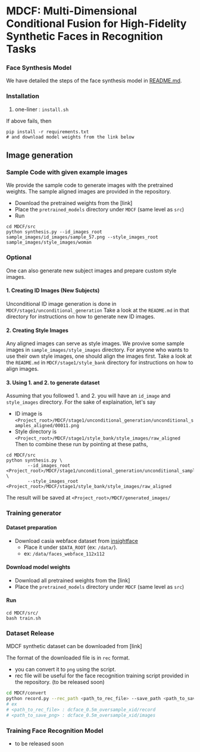 # MDCF: Multi-Dimensional Conditional Fusion for High-Fidelity Synthetic Faces in Recognition Tasks


### Face Synthesis Model
We have detailed the steps of the face synthesis model in [README.md](MDCF-master/README.md).


### Installation

1. one-liner : `install.sh`

If above fails, then
```
pip install -r requirements.txt
# and download model weights from the link below
```

## Image generation

### Sample Code with given example images
We provide the sample code to generate images with the pretrained weights. 
The sample aligned images are provided in the repository.


- Download the pretrained weights from the [link]
- Place the `pretrained_models` directory under `MDCF` (same level as `src`)
- Run
```
cd MDCF/src
python synthesis.py --id_images_root sample_images/id_images/sample_57.png --style_images_root sample_images/style_images/woman
```

### Optional 
One can also generate new subject images and prepare custom style images.

#### 1. Creating ID Images (New Subjects)
Unconditional ID image generation is done in `MDCF/stage1/unconditional_generation`
Take a look at the `README.md` in that directory for instructions on how to generate new ID images.

#### 2. Creating Style Images
Any aligned images can serve as style images. We provive some sample images in `sample_images/style_images` directory.
For anyone who wants to use their own style images, one should align the images first.
Take a look at the `README.md` in `MDCF/stage1/style_bank` directory for instructions on how to align images.

#### 3. Using 1. and 2. to generate dataset

Assuming that you followed 1. and 2. you will have an `id_image` and `style_images` directory.
For the sake of explaination, let's say
- ID image is `<Project_root>/MDCF/stage1/unconditional_generation/unconditional_samples_aligned/00011.png`
- Style directory is `<Project_root>/MDCF/stage1/style_bank/style_images/raw_aligned`
Then to combine these run by pointing at these paths,
```
cd MDCF/src
python synthesis.py \
        --id_images_root <Project_root>/MDCF/stage1/unconditional_generation/unconditional_samples_aligned/00011.png \
        --style_images_root <Project_root>/MDCF/stage1/style_bank/style_images/raw_aligned
```
The result will be saved at `<Project_root>/MDCF/generated_images/`


### Training generator

#### Dataset preparation
- Download casia webface dataset from [insightface](https://github.com/deepinsight/insightface/tree/master/recognition/_datasets_)
    - Place it under `$DATA_ROOT` (ex: `/data/`). 
    - ex: `/data/faces_webface_112x112`

#### Download model weights
- Download all pretrained weights from the [link]
- Place the `pretrained_models` directory under `MDCF` (same level as `src`)

#### Run
```
cd MDCF/src/
bash train.sh
```


### Dataset Release
MDCF synthetic dataset can be downloaded from [link]


The format of the downloaded file is in `rec` format. 
- you can convert it to `png` using the script. 
- rec file will be useful for the face recognition training script provided in the repository. (to be released soon)

```bash
cd MDCF/convert
python record.py --rec_path <path_to_rec_file> --save_path <path_to_save_png>
# ex
# <path_to_rec_file> : dcface_0.5m_oversample_xid/record
# <path_to_save_png> : dcface_0.5m_oversample_xid/images
```

### Training Face Recognition Model

- to be released soon
